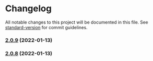 # Changelog

All notable changes to this project will be documented in this file. See [standard-version](https://github.com/conventional-changelog/standard-version) for commit guidelines.

### [2.0.9](https://github.com/cstn/rocklab-validation/compare/v2.0.6...v2.0.9) (2022-01-13)

### [2.0.8](https://github.com/cstn/rocklab-validation/compare/v2.0.6...v2.0.8) (2022-01-13)
